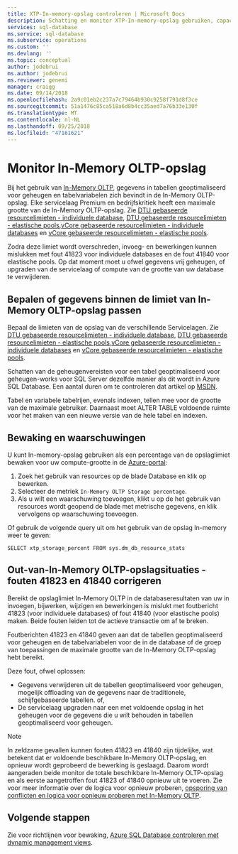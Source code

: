 ```yaml
---
title: XTP-In-memory-opslag controleren | Microsoft Docs
description: Schatting en monitor XTP-In-memory-opslag gebruiken, capaciteit; capaciteit fout 41823 oplossen
services: sql-database
ms.service: sql-database
ms.subservice: operations
ms.custom: ''
ms.devlang: ''
ms.topic: conceptual
author: jodebrui
ms.author: jodebrui
ms.reviewer: genemi
manager: craigg
ms.date: 09/14/2018
ms.openlocfilehash: 2a9c01eb2c237a7c79464b930c9258f791d8f3ce
ms.sourcegitcommit: 51a1476c85ca518a6d8b4cc35aed7a76b33e130f
ms.translationtype: MT
ms.contentlocale: nl-NL
ms.lasthandoff: 09/25/2018
ms.locfileid: "47161621"
---
```

# <a name="monitor-in-memory-oltp-storage"></a>Monitor In-Memory OLTP-opslag
Bij het gebruik van [In-Memory OLTP](sql-database-in-memory.md), gegevens in tabellen geoptimaliseerd voor geheugen en tabelvariabelen zich bevindt in de In-Memory OLTP-opslag. Elke servicelaag Premium en bedrijfskritiek heeft een maximale grootte van de In-Memory OLTP-opslag. Zie [DTU gebaseerde resourcelimieten - individuele database](sql-database-dtu-resource-limits-single-databases.md), [DTU gebaseerde resourcelimieten - elastische pools](sql-database-dtu-resource-limits-elastic-pools.md),[vCore gebaseerde resourcelimieten - individuele databases](sql-database-vcore-resource-limits-single-databases.md) en [vCore gebaseerde resourcelimieten - elastische pools](sql-database-vcore-resource-limits-elastic-pools.md).

Zodra deze limiet wordt overschreden, invoeg- en bewerkingen kunnen mislukken met fout 41823 voor individuele databases en de fout 41840 voor elastische pools. Op dat moment moet u ofwel gegevens vrij geheugen, of upgraden van de servicelaag of compute van de grootte van uw database te verwijderen.

## <a name="determine-whether-data-fits-within-the-in-memory-oltp-storage-cap"></a>Bepalen of gegevens binnen de limiet van In-Memory OLTP-opslag passen
Bepaal de limieten van de opslag van de verschillende Servicelagen. Zie [DTU gebaseerde resourcelimieten - individuele database](sql-database-dtu-resource-limits-single-databases.md), [DTU gebaseerde resourcelimieten - elastische pools](sql-database-dtu-resource-limits-elastic-pools.md),[vCore gebaseerde resourcelimieten - individuele databases](sql-database-vcore-resource-limits-single-databases.md) en [vCore gebaseerde resourcelimieten - elastische pools](sql-database-vcore-resource-limits-elastic-pools.md).

Schatten van de geheugenvereisten voor een tabel geoptimaliseerd voor geheugen-works voor SQL Server dezelfde manier als dit wordt in Azure SQL Database. Een aantal duren om te controleren dat artikel op [MSDN](https://msdn.microsoft.com/library/dn282389.aspx).

Tabel en variabele tabelrijen, evenals indexen, tellen mee voor de grootte van de maximale gebruiker. Daarnaast moet ALTER TABLE voldoende ruimte voor het maken van een nieuwe versie van de hele tabel en indexen.

## <a name="monitoring-and-alerting"></a>Bewaking en waarschuwingen
U kunt In-memory-opslag gebruiken als een percentage van de opslaglimiet bewaken voor uw compute-grootte in de [Azure-portal](https://portal.azure.com/): 

1. Zoek het gebruik van resources op de blade Database en klik op bewerken.
2. Selecteer de metriek `In-Memory OLTP Storage percentage`.
3. Als u wilt een waarschuwing toevoegen, klikt u op de het gebruik van resources wordt geopend de blade met metrische gegevens, en klik vervolgens op waarschuwing toevoegen.

Of gebruik de volgende query uit om het gebruik van de opslag In-memory weer te geven:

    SELECT xtp_storage_percent FROM sys.dm_db_resource_stats


## <a name="correct-out-of-in-memory-oltp-storage-situations---errors-41823-and-41840"></a>Out-van-In-Memory OLTP-opslagsituaties - fouten 41823 en 41840 corrigeren
Bereikt de opslaglimiet In-Memory OLTP in de databaseresultaten van uw in invoegen, bijwerken, wijzigen en bewerkingen is mislukt met foutbericht 41823 (voor individuele databases) of fout 41840 (voor elastische pools) maken. Beide fouten leiden tot de actieve transactie om af te breken.

Foutberichten 41823 en 41840 geven aan dat de tabellen geoptimaliseerd voor geheugen en de tabelvariabelen voor de in de database of de groep van toepassingen de maximale grootte van de In-Memory OLTP-opslag hebt bereikt.

Deze fout, ofwel oplossen:

* Gegevens verwijderen uit de tabellen geoptimaliseerd voor geheugen, mogelijk offloading van de gegevens naar de traditionele, schijfgebaseerde tabellen. of,
* De servicelaag upgraden naar een met voldoende opslag in het geheugen voor de gegevens die u wilt behouden in tabellen geoptimaliseerd voor geheugen.

> [!NOTE] 
> In zeldzame gevallen kunnen fouten 41823 en 41840 zijn tijdelijke, wat betekent dat er voldoende beschikbare In-Memory OLTP-opslag, en opnieuw wordt geprobeerd de bewerking is geslaagd. Daarom wordt aangeraden beide monitor de totale beschikbare In-Memory OLTP-opslag en als eerste aangetroffen fout 41823 of 41840 opnieuw uit te voeren. Zie voor meer informatie over de logica voor opnieuw proberen, [opsporing van conflicten en logica voor opnieuw proberen met In-Memory OLTP](https://docs.microsoft.com/sql/relational-databases/In-memory-oltp/transactions-with-memory-optimized-tables#conflict-detection-and-retry-logic).

## <a name="next-steps"></a>Volgende stappen
Zie voor richtlijnen voor bewaking, [Azure SQL Database controleren met dynamic management views](sql-database-monitoring-with-dmvs.md).
